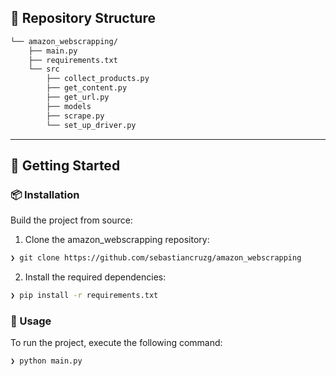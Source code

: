 ## 📂 Repository Structure

```sh
└── amazon_webscrapping/
    ├── main.py
    ├── requirements.txt
    └── src
        ├── collect_products.py
        ├── get_content.py
        ├── get_url.py
        ├── models
        ├── scrape.py
        └── set_up_driver.py
```

---

## 🚀 Getting Started

### 📦 Installation

Build the project from source:

1. Clone the amazon_webscrapping repository:

```sh
❯ git clone https://github.com/sebastiancruzg/amazon_webscrapping
```

2. Install the required dependencies:

```sh
❯ pip install -r requirements.txt
```

### 🤖 Usage

To run the project, execute the following command:

```sh
❯ python main.py
```
